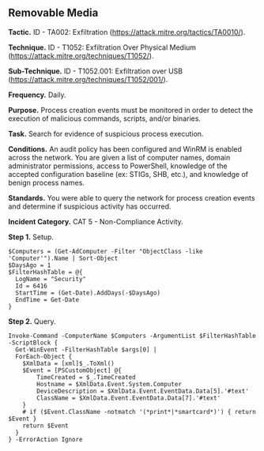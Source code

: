 ## Removable Media

**Tactic.** ID - TA002: Exfiltration (https://attack.mitre.org/tactics/TA0010/).

**Technique.** ID - T1052: Exfiltration Over Physical Medium (https://attack.mitre.org/techniques/T1052/).

**Sub-Technique.** ID - T1052.001: Exfiltration over USB (https://attack.mitre.org/techniques/T1052/001/).

**Frequency.** Daily. 

**Purpose.** Process creation events must be monitored in order to detect the execution of malicious commands, scripts, and/or binaries. 

**Task.** Search for evidence of suspicious process execution.

**Conditions.** An audit policy has been configured and WinRM is enabled across the network. You are given a list of computer names, domain administrator permissions, access to PowerShell, knowledge of the accepted configuration baseline (ex: STIGs, SHB, etc.), and knowledge of benign process names.  

**Standards.** You were able to query the network for process creation events and determine if suspicious activity has occurred.  

**Incident Category.** CAT 5 - Non-Compliance Activity.

**Step 1.** Setup.
```pwsh
$Computers = (Get-AdComputer -Filter "ObjectClass -like 'Computer'").Name | Sort-Object
$DaysAgo = 1
$FilterHashTable = @{
  LogName = "Security"
  Id = 6416
  StartTime = (Get-Date).AddDays(-$DaysAgo)
  EndTime = Get-Date
}
```

**Step 2.** Query.
```pwsh
Invoke-Command -ComputerName $Computers -ArgumentList $FilterHashTable -ScriptBlock {
  Get-WinEvent -FilterHashTable $args[0] |
  ForEach-Object {
    $XmlData = [xml]$_.ToXml()
    $Event = [PSCustomObject] @{
        TimeCreated = $_.TimeCreated
        Hostname = $XmlData.Event.System.Computer
        DeviceDescription = $XmlData.Event.EventData.Data[5].'#text'
        ClassName = $XmlData.Event.EventData.Data[7].'#text'
    }
    # if ($Event.ClassName -notmatch '(*print*|*smartcard*)') { return $Event }
    return $Event
  }
} -ErrorAction Ignore
```
